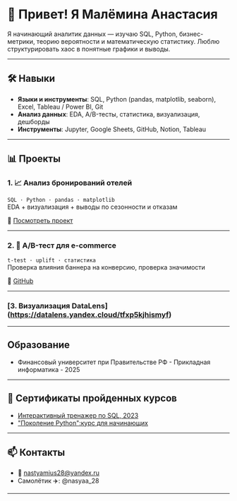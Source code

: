 # 👋 Привет! Я Малёмина Анастасия

Я начинающий аналитик данных — изучаю SQL, Python, бизнес-метрики, теорию вероятности и математическую статистику. Люблю структурировать хаос в понятные графики и выводы. 

---

## 🛠 Навыки

- **Языки и инструменты**: SQL, Python (pandas, matplotlib, seaborn), Excel, Tableau / Power BI, Git
- **Анализ данных**: EDA, A/B-тесты, статистика, визуализация, дешборды
- **Инструменты**: Jupyter, Google Sheets, GitHub, Notion, Tableau

---

## 📊 Проекты

### 1. 📈 Анализ бронирований отелей  
`SQL · Python · pandas · matplotlib`  
EDA + визуализация + выводы по сезонности и отказам

🔗 [Посмотреть проект](ССЫЛКА)

---

### 2. 🧪 A/B-тест для e-commerce  
`t-test · uplift · статистика`  
Проверка влияния баннера на конверсию, проверка значимости

🔗 [GitHub](ССЫЛКА)

---
### [3. Визуализация DataLens] (https://datalens.yandex.cloud/tfxp5kjhismyf)
---
## Образование

- Финансовый университет при Правительстве РФ - Прикладная информатика - 2025

---

## 🏅 Сертификаты пройденных курсов 

- [Интерактивный тренажер по SQL, 2023](https://github.com/nasya28/nasya/blob/main/stepik-certificate-63054-e2af2cf.pdf)
- ["Поколение Python":курс для начинающих](https://github.com/nasya28/nasya/blob/main/stepik-certificate-58852-de7dcfc.pdf)

---

## 📫 Контакты

- 📧 nastyamius28@yandex.ru
- Самолётик ✈️: @nasyaa_28

---

